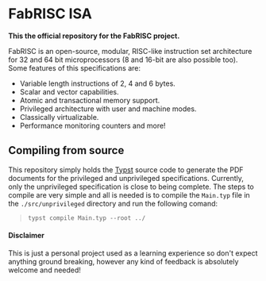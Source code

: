 # FabRISC ISA

**This the official repository for the FabRISC project.**

FabRISC is an open-source, modular, RISC-like instruction set architecture for 32 and 64 bit microprocessors (8 and 16-bit are also possible too). Some features of this specifications are:

- Variable length instructions of 2, 4 and 6 bytes.
- Scalar and vector capabilities.
- Atomic and transactional memory support.
- Privileged architecture with user and machine modes.
- Classically virtualizable.
- Performance monitoring counters and more!

## Compiling from source

This repository simply holds the [Typst](https://github.com/typst/typst) source code to generate the PDF documents for the privileged and unprivileged specifications. Currently, only the unprivileged specification is close to being complete. The steps to compile are very simple and all is needed is to compile the `Main.typ` file in the `./src/unprivileged` directory and run the following comand:

> `typst compile Main.typ --root ../`

#### Disclaimer

This is just a personal project used as a learning experience so don't expect anything ground breaking, however any kind of feedback is absolutely welcome and needed!
